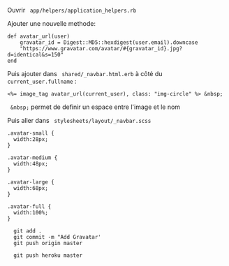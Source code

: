 Ouvrir ``` app/helpers/application_helpers.rb``` 

Ajouter une nouvelle methode:
``` 
def avatar_url(user)
	gravatar_id = Digest::MD5::hexdigest(user.email).downcase 
	"https://www.gravatar.com/avatar/#{gravatar_id}.jpg?d=identical&s=150"
end
``` 
Puis ajouter dans ``` shared/_navbar.html.erb```  à côté du ``` current_user.fullname``` :
``` 
<%= image_tag avatar_url(current_user), class: "img-circle" %> &nbsp;
``` 

``` &nbsp;```  permet de definir un espace entre l'image et le nom

Puis aller dans ``` stylesheets/layout/_navbar.scss``` 
``` 
.avatar-small {
  width:28px;
}

.avatar-medium {
  width:48px;
}

.avatar-large {
  width:68px;
}

.avatar-full {
  width:100%;
}
``` 
```         
  git add .
  git commit -m "Add Gravatar'
  git push origin master
  
  git push heroku master
``` 

	
	

